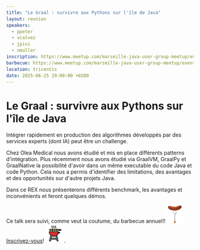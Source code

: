 ```yaml
---
title: "Le Graal : survivre aux Pythons sur l'île de Java​"
layout: reunion
speakers:
  - ppeter
  - vcalvez
  - jpivi
  - nmuller
inscription: https://www.meetup.com/marseille-java-user-group-meetup/events/308254912
barbecue: https://www.meetup.com/marseille-java-user-group-meetup/events/308255183
location: tricentis
date: 2025-06-25 19:00:00 +0200
---
```


# Le Graal : survivre aux Pythons sur l'île de Java​

Intégrer rapidement en production des algorithmes développés par des services experts (dont IA) peut être un challenge. 

Chez Olea Medical nous avons étudié et mis en place différents patterns d'intégration. Plus récemment nous avons étudié via GraalVM, GraalPy et GraalNative la possibilité d'avoir dans un même executable du code Java et code Python. Cela nous a permis d'identifier des limitations, des avantages et des opportunités sur d'autre projets Java. 

Dans ce REX nous présenterons différents benchmark, les avantages et inconvénients et feront quelques démos.

Ce talk sera suivi, comme veut la coutume, du barbecue annuel!!![Mergez](merguez.png) [Inscrivez-vous](https://www.meetup.com/marseille-java-user-group-meetup/events/308255183)! ![BBQ](bbq.png).
